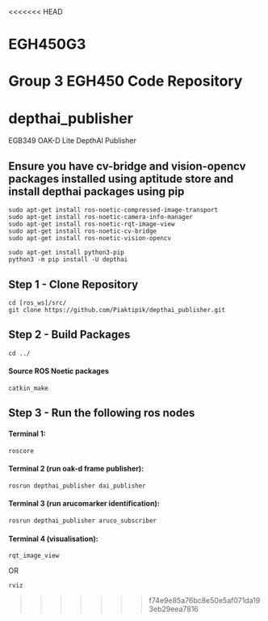 <<<<<<< HEAD
# EGH450G3
Group 3 EGH450 Code Repository
=======
# depthai_publisher
EGB349 OAK-D Lite DepthAI Publisher

## Ensure you have cv-bridge and vision-opencv packages installed using aptitude store and install depthai packages using pip

```
sudo apt-get install ros-noetic-compressed-image-transport
sudo apt-get install ros-noetic-camera-info-manager
sudo apt-get install ros-noetic-rqt-image-view
sudo apt-get install ros-noetic-cv-bridge
sudo apt-get install ros-noetic-vision-opencv

sudo apt-get install python3-pip
python3 -m pip install -U depthai
```

## Step 1 - Clone Repository

```
cd [ros_ws]/src/
git clone https://github.com/Piaktipik/depthai_publisher.git
```

## Step 2 - Build Packages
```
cd ../
```

#### Source ROS Noetic packages

```
catkin_make
```

## Step 3 - Run the following ros nodes

#### Terminal 1:
```
roscore
```

#### Terminal 2 (run oak-d frame publisher):
```
rosrun depthai_publisher dai_publisher
```

#### Terminal 3 (run arucomarker identification):
```
rosrun depthai_publisher aruco_subscriber
```

#### Terminal 4 (visualisation):
```
rqt_image_view
```
OR
```
rviz
```
>>>>>>> f74e9e85a76bc8e50e5af071da193eb29eea7816
